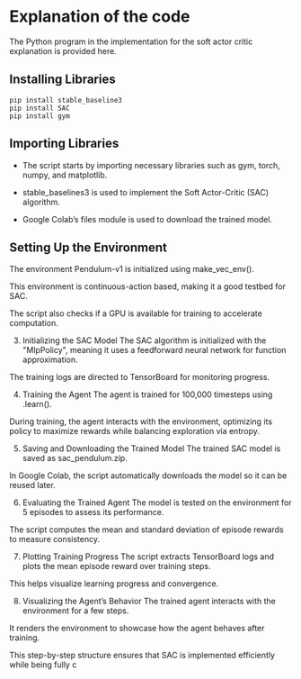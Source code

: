 # Explanation of the code
The Python program in the implementation for the soft actor critic explanation is provided here.

## Installing Libraries
```console
pip install stable_baseline3
pip install SAC
pip install gym
```

## Importing Libraries

- The script starts by importing necessary libraries such as gym, torch, numpy, and matplotlib.

- stable_baselines3 is used to implement the Soft Actor-Critic (SAC) algorithm.

- Google Colab’s files module is used to download the trained model.

## Setting Up the Environment
The environment Pendulum-v1 is initialized using make_vec_env().

This environment is continuous-action based, making it a good testbed for SAC.

The script also checks if a GPU is available for training to accelerate computation.

3. Initializing the SAC Model
The SAC algorithm is initialized with the "MlpPolicy", meaning it uses a feedforward neural network for function approximation.

The training logs are directed to TensorBoard for monitoring progress.

4. Training the Agent
The agent is trained for 100,000 timesteps using .learn().

During training, the agent interacts with the environment, optimizing its policy to maximize rewards while balancing exploration via entropy.

5. Saving and Downloading the Trained Model
The trained SAC model is saved as sac_pendulum.zip.

In Google Colab, the script automatically downloads the model so it can be reused later.

6. Evaluating the Trained Agent
The model is tested on the environment for 5 episodes to assess its performance.

The script computes the mean and standard deviation of episode rewards to measure consistency.

7. Plotting Training Progress
The script extracts TensorBoard logs and plots the mean episode reward over training steps.

This helps visualize learning progress and convergence.

8. Visualizing the Agent’s Behavior
The trained agent interacts with the environment for a few steps.

It renders the environment to showcase how the agent behaves after training.

This step-by-step structure ensures that SAC is implemented efficiently while being fully c
